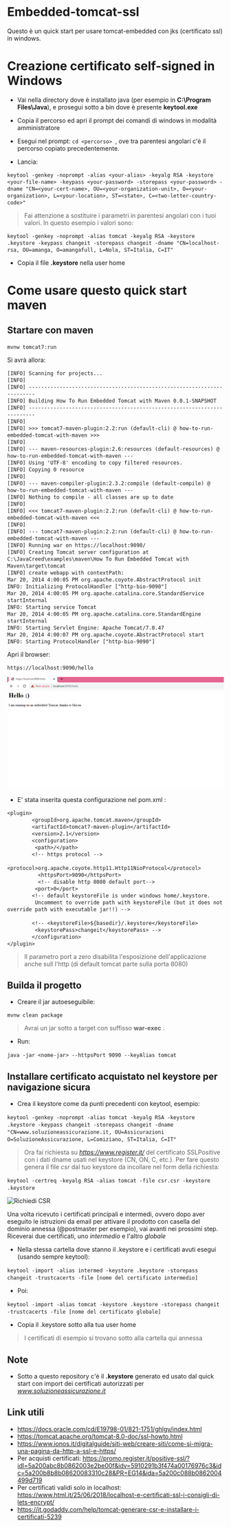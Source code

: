 # Embedded-tomcat-ssl

Questo è un quick start per usare tomcat-embedded con jks (certificato ssl) in windows.


# Creazione certificato self-signed in Windows

* Vai nella directory dove è installato java (per esempio in **C:\Program Files\Java**), e prosegui sotto a bin dove è presente **keytool.exe**

* Copia il percorso ed apri il prompt dei comandi di windows in modalità amministratore

* Esegui nel prompt: ```cd <percorso> ```, ove tra parentesi angolari c'è il percorso copiato precedentemente.

* Lancia:

```
keytool -genkey -noprompt -alias <your-alias> -keyalg RSA -keystore <your-file-name> -keypass <your-password> -storepass <your-password> -dname "CN=<your-cert-name>, OU=<your-organization-unit>, O=<your-organization>, L=<your-location>, ST=<state>, C=<two-letter-country-code>"
```

> Fai attenzione a sostituire i parametri in parentesi angolari con i tuoi valori. In questo esempio i valori sono:
```
keytool -genkey -noprompt -alias tomcat -keyalg RSA -keystore .keystore -keypass changeit -storepass changeit -dname "CN=localhost-rsa, OU=amanga, O=amangafull, L=Nola, ST=Italia, C=IT"
```

* Copia il file **.keystore** nella user home

# Come usare questo quick start maven

## Startare con maven

```
mvnw tomcat7:run
```

Si avrà allora:

```
[INFO] Scanning for projects...
[INFO]
[INFO] ------------------------------------------------------------------------
[INFO] Building How To Run Embedded Tomcat with Maven 0.0.1-SNAPSHOT
[INFO] ------------------------------------------------------------------------
[INFO]
[INFO] >>> tomcat7-maven-plugin:2.2:run (default-cli) @ how-to-run-embedded-tomcat-with-maven >>>
[INFO]
[INFO] --- maven-resources-plugin:2.6:resources (default-resources) @ how-to-run-embedded-tomcat-with-maven ---
[INFO] Using 'UTF-8' encoding to copy filtered resources.
[INFO] Copying 0 resource
[INFO]
[INFO] --- maven-compiler-plugin:2.3.2:compile (default-compile) @ how-to-run-embedded-tomcat-with-maven ---
[INFO] Nothing to compile - all classes are up to date
[INFO]
[INFO] <<< tomcat7-maven-plugin:2.2:run (default-cli) @ how-to-run-embedded-tomcat-with-maven <<<
[INFO]
[INFO] --- tomcat7-maven-plugin:2.2:run (default-cli) @ how-to-run-embedded-tomcat-with-maven ---
[INFO] Running war on https://localhost:9090/
[INFO] Creating Tomcat server configuration at C:\JavaCreed\examples\maven\How To Run Embedded Tomcat with Maven\target\tomcat
[INFO] create webapp with contextPath:
Mar 20, 2014 4:00:05 PM org.apache.coyote.AbstractProtocol init
INFO: Initializing ProtocolHandler ["http-bio-9090"]
Mar 20, 2014 4:00:05 PM org.apache.catalina.core.StandardService startInternal
INFO: Starting service Tomcat
Mar 20, 2014 4:00:05 PM org.apache.catalina.core.StandardEngine startInternal
INFO: Starting Servlet Engine: Apache Tomcat/7.0.47
Mar 20, 2014 4:00:07 PM org.apache.coyote.AbstractProtocol start
INFO: Starting ProtocolHandler ["http-bio-9090"]
```


Apri il browser:

```
https://localhost:9090/hello
```

![Embedded Tomcat](img/Embedded-Tomcat.png)


* E' stata inserita questa configurazione nel pom.xml :

```
<plugin>
        <groupId>org.apache.tomcat.maven</groupId>
        <artifactId>tomcat7-maven-plugin</artifactId>
        <version>2.1</version>
        <configuration>
         <path>/</path>
		<!-- https protocol -->
		 <protocol>org.apache.coyote.http11.Http11NioProtocol</protocol>
		  <httpsPort>9090</httpsPort>
		  <!-- disable http 8080 default port-->
		 <port>0</port>
		<!-- default keystoreFile is under windows home/.keystore. 
		 Uncomment to override path with keystoreFile (but it does not override path with executable jar!!) -->
		 
        <!-- <keystoreFile>${basedir}/.keystore</keystoreFile>
         <keystorePass>changeit</keystorePass> -->
        </configuration>
</plugin>

```

> Il parametro port a zero disabilita l'esposizione dell'applicazione anche sull l'http (di default tomcat parte sulla porta 8080)


## Builda il progetto

* Creare il jar autoeseguibile:

```
mvnw clean package
```

> Avrai un jar sotto a target con suffisso **war-exec** . 

* Run:

 ```java -jar <nome-jar> --httpsPort 9090 --keyAlias tomcat```
 
## Installare certificato acquistato nel keystore per navigazione sicura

* Crea il keystore come da punti precedenti con keytool, esempio:

```keytool -genkey -noprompt -alias tomcat -keyalg RSA -keystore .keystore -keypass changeit -storepass changeit -dname "CN=www.soluzioneassicurazione.it, OU=Assicurazioni O=SoluzioneAssicurazione, L=Comiziano, ST=Italia, C=IT"```

> Ora fai richiesta su *https://www.register.it/* del certificato SSLPositive con i dati dname usati nel keystore (CN, ON, C, etc.).
Per fare questo genera il file *csr* dal tuo keystore da incollare nel form della richiesta:

```keytool -certreq -keyalg RSA -alias tomcat -file csr.csr -keystore .keystore```

![Richiedi CSR](img/richiedi-csr.png)

Una volta ricevuto i certificati principali e intermedi, ovvero dopo aver eseguito le istruzioni da email per attivare il prodotto con casella del dominio annessa (@postmaster per esempio), vai avanti nei prossimi step.
Riceverai due certificati, uno *intermedio* e l'altro *globale*

* Nella stessa cartella dove stanno il .keystore e i certificati avuti esegui (usando sempre keytool):

```keytool -import -alias intermed -keystore .keystore -storepass changeit -trustcacerts -file [nome del certificato intermedio]```

* Poi:

```keytool -import -alias tomcat -keystore .keystore -storepass changeit -trustcacerts -file [nome del certificato globale]```

* Copia il .keystore sotto alla tua user home


> I certificati di esempio si trovano sotto alla cartella qui annessa


## Note

* Sotto a questo repository c'è il **.keystore** generato ed usato dal quick start con import dei certificati autorizzati per *www.soluzioneassicurazione.it*


## Link utili

* https://docs.oracle.com/cd/E19798-01/821-1751/ghlgv/index.html
* https://tomcat.apache.org/tomcat-8.0-doc/ssl-howto.html
* https://www.ionos.it/digitalguide/siti-web/creare-siti/come-si-migra-una-pagina-da-http-a-ssl-e-https/
* Per acquisti certificati: https://promo.register.it/positive-ssl/?idl=5a200abc8b0862003e2be00f&idv=5910291b3f474a00176976c3&idc=5a200b8b8b08620083310c28&PR=EG14&ida=5a200c088b0862004499d719
* Per certificati validi solo in localhost: https://www.html.it/25/06/2018/localhost-e-certificati-ssl-i-consigli-di-lets-encrypt/
* https://it.godaddy.com/help/tomcat-generare-csr-e-installare-i-certificati-5239

